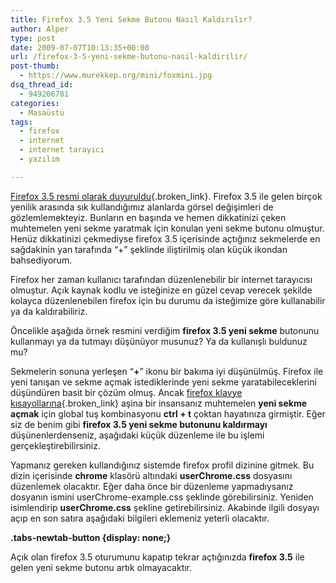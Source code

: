 ```yaml
---
title: Firefox 3.5 Yeni Sekme Butonu Nasıl Kaldırılır?
author: Alper
type: post
date: 2009-07-07T10:13:35+00:00
url: /firefox-3-5-yeni-sekme-butonu-nasil-kaldirilir/
post-thumb:
  - https://www.murekkep.org/mini/foxmini.jpg
dsq_thread_id:
  - 949206781
categories:
  - Masaüstü
tags:
  - firefox
  - internet
  - internet tarayıcı
  - yazılım

---
```

[Firefox 3.5 resmi olarak duyuruldu][1]{.broken_link}. Firefox 3.5 ile gelen birçok yenilik arasında sık kullandığımız alanlarda görsel değişimleri de gözlemlemekteyiz. Bunların en başında ve hemen dikkatinizi çeken muhtemelen yeni sekme yaratmak için konulan yeni sekme butonu olmuştur. Henüz dikkatinizi çekmediyse firefox 3.5 içerisinde açtığınız sekmelerde en sağdakinin yan tarafında &#8220;+&#8221; şeklinde iliştirilmiş olan küçük ikondan bahsediyorum. 

Firefox her zaman kullanıcı tarafından düzenlenebilir bir internet tarayıcısı olmuştur. Açık kaynak kodlu ve isteğinize en güzel cevap verecek şekilde kolayca düzenlenebilen firefox için bu durumu da isteğimize göre kullanabilir ya da kaldırabiliriz. 

Öncelikle aşağıda örnek resmini verdiğim **firefox 3.5 yeni sekme** butonunu kullanmayı ya da tutmayı düşünüyor musunuz? Ya da kullanışlı buldunuz mu?

Sekmelerin sonuna yerleşen &#8220;**+**&#8221; ikonu bir bakıma iyi düşünülmüş. Firefox ile yeni tanışan ve sekme açmak istediklerinde yeni sekme yaratabileceklerini düşündüren basit bir çözüm olmuş. Ancak [firefox klavye kısayollarına][2]{.broken_link} aşina bir insansanız muhtemelen **yeni sekme açmak** için global tuş kombinasyonu **ctrl + t** çoktan hayatınıza girmiştir. Eğer siz de benim gibi **firefox 3.5 yeni sekme butonunu kaldırmayı** düşünenlerdenseniz, aşağıdaki küçük düzenleme ile bu işlemi gerçekleştirebilirsiniz. 

Yapmanız gereken kullandığınız sistemde firefox profil dizinine gitmek. Bu dizin içerisinde **chrome** klasörü altındaki **userChrome.css** dosyasını düzenlemek olacaktır. Eğer daha önce bir düzenleme yapmadıysanız dosyanın ismini userChrome-example.css şeklinde görebilirsiniz. Yeniden isimlendirip **userChrome.css** şekline getirebilirsiniz. Akabinde ilgili dosyayı açıp en son satıra aşağıdaki bilgileri eklemeniz yeterli olacaktır. 

**.tabs-newtab-button {display: none;}**

Açık olan firefox 3.5 oturumunu kapatıp tekrar açtığınızda **firefox 3.5** ile gelen yeni sekme butonu artık olmayacaktır.

 [1]: https://www.murekkep.org/firefox-3-5-resmi-duyurusu-yapildi-3462
 [2]: https://www.murekkep.org/firefox-klavye-kisayollari-261